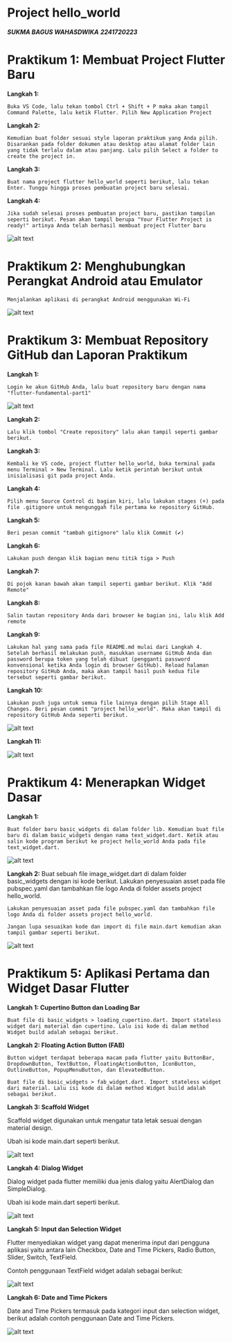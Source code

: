 # Project hello_world

***SUKMA BAGUS WAHASDWIKA***
***2241720223***

# Praktikum 1: Membuat Project Flutter Baru

**Langkah 1:**

    Buka VS Code, lalu tekan tombol Ctrl + Shift + P maka akan tampil Command Palette, lalu ketik Flutter. Pilih New Application Project

**Langkah 2:**

    Kemudian buat folder sesuai style laporan praktikum yang Anda pilih. Disarankan pada folder dokumen atau desktop atau alamat folder lain yang tidak terlalu dalam atau panjang. Lalu pilih Select a folder to create the project in.

**Langkah 3:**

    Buat nama project flutter hello_world seperti berikut, lalu tekan Enter. Tunggu hingga proses pembuatan project baru selesai.

**Langkah 4:**

    Jika sudah selesai proses pembuatan project baru, pastikan tampilan seperti berikut. Pesan akan tampil berupa "Your Flutter Project is ready!" artinya Anda telah berhasil membuat project Flutter baru

![alt text](<Screenshot 2024-09-27 095954.png>)

# Praktikum 2: Menghubungkan Perangkat Android atau Emulator

    Menjalankan aplikasi di perangkat Android menggunakan Wi-Fi

![alt text](<Screenshot 2024-10-04 013314.png>)


# Praktikum 3: Membuat Repository GitHub dan Laporan Praktikum

**Langkah 1:**

    Login ke akun GitHub Anda, lalu buat repository baru dengan nama "flutter-fundamental-part1"

![alt text](<Screenshot 2024-10-04 020006.png>)

**Langkah 2:**

    Lalu klik tombol "Create repository" lalu akan tampil seperti gambar berikut.

**Langkah 3:**

    Kembali ke VS code, project flutter hello_world, buka terminal pada menu Terminal > New Terminal. Lalu ketik perintah berikut untuk inisialisasi git pada project Anda.

**Langkah 4:**

    Pilih menu Source Control di bagian kiri, lalu lakukan stages (+) pada file .gitignore untuk mengunggah file pertama ke repository GitHub.

**Langkah 5:**

    Beri pesan commit "tambah gitignore" lalu klik Commit (✔)

**Langkah 6:**

    Lakukan push dengan klik bagian menu titik tiga > Push

**Langkah 7:**

    Di pojok kanan bawah akan tampil seperti gambar berikut. Klik "Add Remote"

**Langkah 8:**

    Salin tautan repository Anda dari browser ke bagian ini, lalu klik Add remote

**Langkah 9:**

    Lakukan hal yang sama pada file README.md mulai dari Langkah 4. Setelah berhasil melakukan push, masukkan username GitHub Anda dan password berupa token yang telah dibuat (pengganti password konvensional ketika Anda login di browser GitHub). Reload halaman repository GitHub Anda, maka akan tampil hasil push kedua file tersebut seperti gambar berikut.



**Langkah 10:**

    Lakukan push juga untuk semua file lainnya dengan pilih Stage All Changes. Beri pesan commit "project hello_world". Maka akan tampil di repository GitHub Anda seperti berikut.

![alt text](<Screenshot 2024-10-04 020057.png>)

**Langkah 11:**

![alt text](<Screenshot 2024-10-04 093823-2.png>)

# Praktikum 4: Menerapkan Widget Dasar

**Langkah 1:**

    Buat folder baru basic_widgets di dalam folder lib. Kemudian buat file baru di dalam basic_widgets dengan nama text_widget.dart. Ketik atau salin kode program berikut ke project hello_world Anda pada file text_widget.dart.

![alt text](<Screenshot 2024-10-04 100707.png>)

**Langkah 2:**
    Buat sebuah file image_widget.dart di dalam folder basic_widgets dengan isi kode berikut.
    Lakukan penyesuaian asset pada file pubspec.yaml dan tambahkan file logo Anda di folder assets project hello_world.

    Lakukan penyesuaian asset pada file pubspec.yaml dan tambahkan file logo Anda di folder assets project hello_world.

    Jangan lupa sesuaikan kode dan import di file main.dart kemudian akan tampil gambar seperti berikut.

![alt text](<Screenshot 2024-10-04 102109.png>)

# Praktikum 5: Aplikasi Pertama dan Widget Dasar Flutter

**Langkah 1: Cupertino Button dan Loading Bar**

    Buat file di basic_widgets > loading_cupertino.dart. Import stateless widget dari material dan cupertino. Lalu isi kode di dalam method Widget build adalah sebagai berikut.

**Langkah 2: Floating Action Button (FAB)**

    Button widget terdapat beberapa macam pada flutter yaitu ButtonBar, DropdownButton, TextButton, FloatingActionButton, IconButton, OutlineButton, PopupMenuButton, dan ElevatedButton.

    Buat file di basic_widgets > fab_widget.dart. Import stateless widget dari material. Lalu isi kode di dalam method Widget build adalah sebagai berikut.

**Langkah 3: Scaffold Widget**

Scaffold widget digunakan untuk mengatur tata letak sesuai dengan material design.

Ubah isi kode main.dart seperti berikut.

![alt text](image.png)

**Langkah 4: Dialog Widget**

Dialog widget pada flutter memiliki dua jenis dialog yaitu AlertDialog dan SimpleDialog.

Ubah isi kode main.dart seperti berikut.

![alt text](image-1.png)

**Langkah 5: Input dan Selection Widget**

Flutter menyediakan widget yang dapat menerima input dari pengguna aplikasi yaitu antara lain Checkbox, Date and Time Pickers, Radio Button, Slider, Switch, TextField.

Contoh penggunaan TextField widget adalah sebagai berikut:

![alt text](image-2.png)

**Langkah 6: Date and Time Pickers**

Date and Time Pickers termasuk pada kategori input dan selection widget, berikut adalah contoh penggunaan Date and Time Pickers.

![alt text](image-3.png)
    